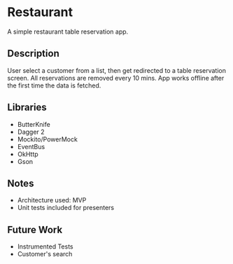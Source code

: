 # Restaurant

A simple restaurant table reservation app.

## Description

User select a customer from a list, then get redirected to a table reservation screen.
All reservations are removed every 10 mins.
App works offline after the first time the data is fetched.

## Libraries
- ButterKnife
- Dagger 2
- Mockito/PowerMock
- EventBus
- OkHttp
- Gson

## Notes
- Architecture used: MVP
- Unit tests included for presenters

## Future Work
- Instrumented Tests
- Customer's search
